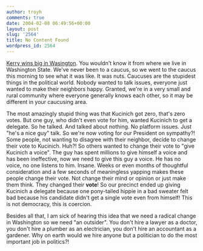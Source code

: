 ```yaml
---
author: troyh
comments: true
date: 2004-02-08 06:49:56+00:00
layout: post
slug: '2564'
title: No Content Found
wordpress_id: 2564
---
```


[Kerry wins big in Wasington](http://story.news.yahoo.com/news?tmpl=story2&u=/ap/20040207/ap_on_el_pr/democrats). You wouldn't know it from where we live in Washington State. We've never been to a caucus, so we went to the caucus this morning to see what it was like. It was nuts. Caucuses are the stupidest things in the political world. Nobody wanted to talk issues, everyone just wanted to make their neighbors happy. Granted, we're in a very small and rural community where everyone generally knows each other, so it may be different in your caucusing area.

The most amazingly stupid thing was that Kucinich got zero, that's zero votes. But one guy, who didn't even vote for him, wanted Kucinich to get a delegate. So he talked. And talked about nothing. No platform issues. Just "he's a nice guy" talk. So we're now voting for our President on sympathy?! Some people, not wanting to disagree with their neighbor, decide to change their vote to Kucinich. Huh?! So others wanted to change their vote to "give Kucinich a voice". The guy has spent millions to give himself a voice and has been ineffective, now we need to give this guy a voice. He has no voice, no one listens to him. Insane. Weeks or even months of thoughtful consideration and a few seconds of meaningless yapping makes these people change their vote. Not change their mind or opinion or just make them think. They changed their **vote**! So our precinct ended up giving Kucinich a delegate because one pony-tailed hippie in a bad sweater felt bad because his candidate didn't get a single vote even from himself! This is not democracy, this is coercion.

Besides all that, I am sick of hearing this idea that we need a radical change in Washington so we need "an outsider". You don't hire a lawyer as a doctor,  you don't hire a plumber as an electrician, you don't hire an accountant as a gardener. Why on earth would we hire anyone but a politician to do the most important job in politics?!
